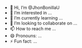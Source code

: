 - 👋 Hi, I’m @JhonBonillaU
- 👀 I’m interested in ...
- 🌱 I’m currently learning ...
- 💞️ I’m looking to collaborate on ...
- 📫 How to reach me ...
- 😄 Pronouns: ...
- ⚡ Fun fact: ...

<!---
JhonBonillaU/JhonBonillaU is a ✨ special ✨ repository because its `README.md` (this file) appears on your GitHub profile.
You can click the Preview link to take a look at your changes.
--->
